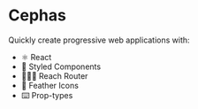 # Cephas

Quickly create progressive web applications with:

-   ⚛️ React
-   💅 Styled Components
-   🙋🏽‍♀️ Reach Router
-   🦉 Feather Icons
-   ⌨️ Prop-types
